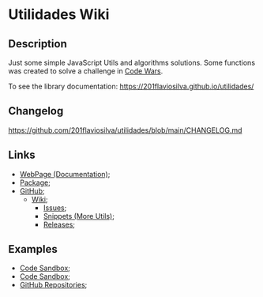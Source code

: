 # Utilidades Wiki

## Description
Just some simple JavaScript Utils and algorithms solutions. Some functions was created to solve a challenge in [Code Wars](https://www.codewars.com/dashboard).

To see the library documentation: https://201flaviosilva.github.io/utilidades/

## Changelog
https://github.com/201flaviosilva/utilidades/blob/main/CHANGELOG.md

## Links
- [WebPage (Documentation)](https://201flaviosilva.github.io/utilidades/);
- [Package](https://www.npmjs.com/package/201flaviosilva-utils);
- [GitHub](https://github.com/201flaviosilva/utilidades);
  - [Wiki](https://github.com/201flaviosilva/utilidades/wiki);
	- [Issues](https://github.com/201flaviosilva/utilidades/issues);
	- [Snippets (More Utils)](https://github.com/201flaviosilva/utilidades/tree/main/snippets);
	- [Releases](https://github.com/201flaviosilva/utilidades/releases);

## Examples
- [Code Sandbox](https://codesandbox.io/examples/package/201flaviosilva-utils);
- [Code Sandbox](https://codesandbox.io/examples/package/utilidades);
- [GitHub Repositories](https://github.com/201flaviosilva/utilidades/network/dependents);
